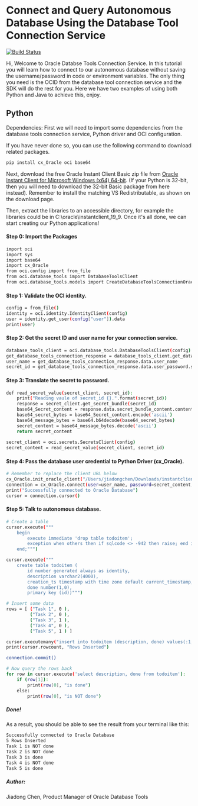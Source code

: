 # Connect and Query Autonomous Database Using the Database Tool Connection Service





[![Build Status](https://travis-ci.org/joemccann/dillinger.svg?branch=master)](https://travis-ci.org/joemccann/dillinger)

Hi, Welcome to Oracle Databse Tools Connection Service. In this tutorial you will learn how to connect to our autonomous database without saving the username/password in code or environment variables. The only thing you need is the OCID from the database tool connection service and the SDK will do the rest for you. Here we have two examples of using both Python and Java to achieve this, enjoy. 



## Python
Dependencies: First we will need to import some dependencies from the database tools connection service, Python driver and OCI configuration. 

If you have never done so, you can use the following command to download related packages.
```sh 
pip install cx_Oracle oci base64
```
Next, download the free Oracle Instant Client Basic zip file from [Oracle Instant Client for Microsoft Windows (x64) 64-bit](https://www.oracle.com/database/technologies/instant-client/winx64-64-downloads.html). (If your Python is 32-bit, then you will need to download the 32-bit Basic package from here instead). Remember to install the matching VS Redistributable, as shown on the download page.

Then, extract the libraries to an accessible directory, for example the libraries could be in C:\oracle\instantclient_19_9. Once it's all done, we can start creating our Python applications!

#### Step 0: Import the Packages

```sh
import oci
import sys
import base64
import cx_Oracle
from oci.config import from_file 
from oci.database_tools import DatabaseToolsClient
from oci.database_tools.models import CreateDatabaseToolsConnectionOracleDatabaseDetails
```
#### Step 1: Validate the OCI identity.

```sh
config = from_file()
identity = oci.identity.IdentityClient(config)
user = identity.get_user(config["user"]).data
print(user)
```
#### Step 2: Get the secret ID and user name for your connection service.

```sh
database_tools_client = oci.database_tools.DatabaseToolsClient(config)
get_database_tools_connection_response = database_tools_client.get_database_tools_connection(database_tools_connection_id="ocid1.databasetoolsconnection.oc1.iad.amaaaaaaphbmcfya76e3gnukxvvbvtphf5d3a42cai77y333tpu7xniboyfq")
user_name = get_database_tools_connection_response.data.user_name
secret_id = get_database_tools_connection_response.data.user_password.secret_id
```
#### Step 3: Translate the secret to password.

```sh
def read_secret_value(secret_client, secret_id):
    print("Reading vaule of secret_id {}.".format(secret_id))   
    response = secret_client.get_secret_bundle(secret_id)
    base64_Secret_content = response.data.secret_bundle_content.content
    base64_secret_bytes = base64_Secret_content.encode('ascii')
    base64_message_bytes = base64.b64decode(base64_secret_bytes)
    secret_content = base64_message_bytes.decode('ascii')
    return secret_content
    
secret_client = oci.secrets.SecretsClient(config)
secret_content = read_secret_value(secret_client, secret_id)
```
#### Step 4: Pass the database user credential to Python Driver (cx_Oracle).
```sh
# Remember to replace the client URL below 
cx_Oracle.init_oracle_client("/Users/jiadongchen/Downloads/instantclient_19_8")
connection = cx_Oracle.connect(user=user_name, password=secret_content, dsn="ORDSADB_high")
print("Successfully connected to Oracle Database")
cursor = connection.cursor()
```
#### Step 5: Talk to autonomous database.
```sh
# Create a table
cursor.execute("""
    begin
        execute immediate 'drop table todoitem';
        exception when others then if sqlcode <> -942 then raise; end if;
    end;""")

cursor.execute("""
    create table todoitem (
        id number generated always as identity,
        description varchar2(4000),
        creation_ts timestamp with time zone default current_timestamp,
        done number(1,0),
        primary key (id))""")

# Insert some data
rows = [ ("Task 1", 0 ),
         ("Task 2", 0 ),
         ("Task 3", 1 ),
         ("Task 4", 0 ),
         ("Task 5", 1 ) ]

cursor.executemany("insert into todoitem (description, done) values(:1, :2)", rows)
print(cursor.rowcount, "Rows Inserted")

connection.commit()

# Now query the rows back
for row in cursor.execute('select description, done from todoitem'):
    if (row[1]):
        print(row[0], "is done")
    else:
        print(row[0], "is NOT done")
```
##### Done!
As a result, you should be able to see the result from your terminal like this:
```sh
Successfully connected to Oracle Database
5 Rows Inserted
Task 1 is NOT done
Task 2 is NOT done
Task 3 is done
Task 4 is NOT done
Task 5 is done
```


##### Author: 
Jiadong Chen, Product Manager of Oracle Database Tools


